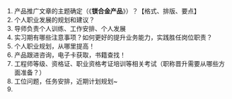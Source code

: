 1. 产品推广文章的主题确定（《**镁合金产品**》）？【格式、排版、要点】
2. 个人职业发展的规划和建议？
3. 导师负责个人训练、工作安排、个人发展 
4. 实习期有哪些注意事项？如何更好的提升业务能力，实践胜任岗位职责？
5. 个人职业规划，从哪里提高！
6. 产品跟进咨询，电子卡获取，书籍查找！
7. 工程师等级、资格证、职业资格考证培训等相关考试（职称晋升需要从哪些方面准备？）
8. 工位问题，任务安排，近期计划规划~
9. 
